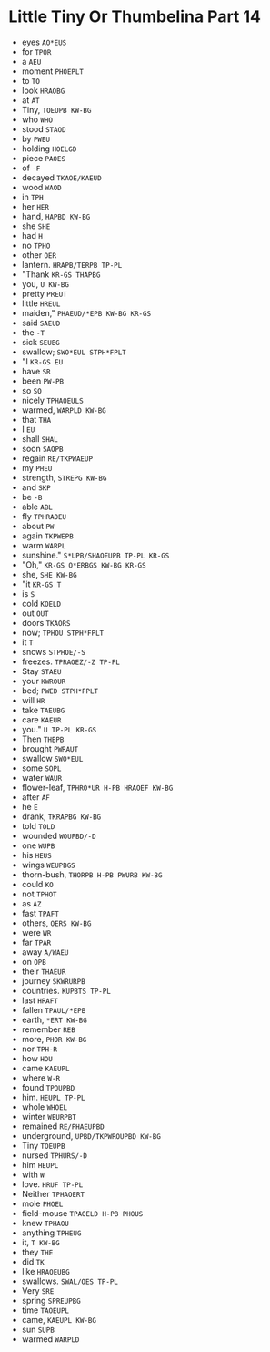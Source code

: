 # Little Tiny Or Thumbelina Part 14

* eyes `AO*EUS`
* for `TPOR`
* a `AEU`
* moment `PHOEPLT`
* to `TO`
* look `HRAOBG`
* at `AT`
* Tiny, `TOEUPB KW-BG`
* who `WHO`
* stood `STAOD`
* by `PWEU`
* holding `HOELGD`
* piece `PAOES`
* of `-F`
* decayed `TKAOE/KAEUD`
* wood `WAOD`
* in `TPH`
* her `HER`
* hand, `HAPBD KW-BG`
* she `SHE`
* had `H`
* no `TPHO`
* other `OER`
* lantern. `HRAPB/TERPB TP-PL`
* "Thank `KR-GS THAPBG`
* you, `U KW-BG`
* pretty `PREUT`
* little `HREUL`
* maiden," `PHAEUD/*EPB KW-BG KR-GS`
* said `SAEUD`
* the `-T`
* sick `SEUBG`
* swallow; `SWO*EUL STPH*FPLT`
* "I `KR-GS EU`
* have `SR`
* been `PW-PB`
* so `SO`
* nicely `TPHAOEULS`
* warmed, `WARPLD KW-BG`
* that `THA`
* I `EU`
* shall `SHAL`
* soon `SAOPB`
* regain `RE/TKPWAEUP`
* my `PHEU`
* strength, `STREPG KW-BG`
* and `SKP`
* be `-B`
* able `ABL`
* fly `TPHRAOEU`
* about `PW`
* again `TKPWEPB`
* warm `WARPL`
* sunshine." `S*UPB/SHAOEUPB TP-PL KR-GS`
* "Oh," `KR-GS O*ERBGS KW-BG KR-GS`
* she, `SHE KW-BG`
* "it `KR-GS T`
* is `S`
* cold `KOELD`
* out `OUT`
* doors `TKAORS`
* now; `TPHOU STPH*FPLT`
* it `T`
* snows `STPHOE/-S`
* freezes. `TPRAOEZ/-Z TP-PL`
* Stay `STAEU`
* your `KWROUR`
* bed; `PWED STPH*FPLT`
* will `HR`
* take `TAEUBG`
* care `KAEUR`
* you." `U TP-PL KR-GS`
* Then `THEPB`
* brought `PWRAUT`
* swallow `SWO*EUL`
* some `SOPL`
* water `WAUR`
* flower-leaf, `TPHRO*UR H-PB HRAOEF KW-BG`
* after `AF`
* he `E`
* drank, `TKRAPBG KW-BG`
* told `TOLD`
* wounded `WOUPBD/-D`
* one `WUPB`
* his `HEUS`
* wings `WEUPBGS`
* thorn-bush, `THORPB H-PB PWURB KW-BG`
* could `KO`
* not `TPHOT`
* as `AZ`
* fast `TPAFT`
* others, `OERS KW-BG`
* were `WR`
* far `TPAR`
* away `A/WAEU`
* on `OPB`
* their `THAEUR`
* journey `SKWRURPB`
* countries. `KUPBTS TP-PL`
* last `HRAFT`
* fallen `TPAUL/*EPB`
* earth, `*ERT KW-BG`
* remember `REB`
* more, `PHOR KW-BG`
* nor `TPH-R`
* how `HOU`
* came `KAEUPL`
* where `W-R`
* found `TPOUPBD`
* him. `HEUPL TP-PL`
* whole `WHOEL`
* winter `WEURPBT`
* remained `RE/PHAEUPBD`
* underground, `UPBD/TKPWROUPBD KW-BG`
* Tiny `TOEUPB`
* nursed `TPHURS/-D`
* him `HEUPL`
* with `W`
* love. `HRUF TP-PL`
* Neither `TPHAOERT`
* mole `PHOEL`
* field-mouse `TPAOELD H-PB PHOUS`
* knew `TPHAOU`
* anything `TPHEUG`
* it, `T KW-BG`
* they `THE`
* did `TK`
* like `HRAOEUBG`
* swallows. `SWAL/OES TP-PL`
* Very `SRE`
* spring `SPREUPBG`
* time `TAOEUPL`
* came, `KAEUPL KW-BG`
* sun `SUPB`
* warmed `WARPLD`

